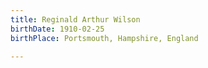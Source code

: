 ```yaml
---
title: Reginald Arthur Wilson
birthDate: 1910-02-25
birthPlace: Portsmouth, Hampshire, England

---
```

